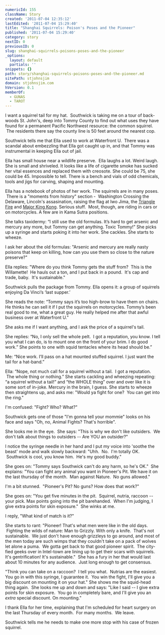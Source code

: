 ```yaml
---
numericId: 155
className: Story
created: '2011-07-04 12:35:12'
lastEdited: '2011-07-04 15:29:40'
title: "Shanghai Squirrels: Poison's Poses and the Pioneer"
published: '2011-07-04 15:29:40'
category: story
nextID: 0
previousID: 0
slug: shanghai-squirrels-poisons-poses-and-the-pioneer
_options:
  layout: default
  partials: ''
snippets: {}
path: story/shanghai-squirrels-poisons-poses-and-the-pioneer.md
sitePath: stjohnsjim
domain: stjohnsjim.com
hVersion: 0.1
memberOf:
  - GUNAS
  - TAROT
---
```


I want a squirrel tail for my hat. &nbsp;Southwick is taking me on a tour of back-woods St. John's, deep into Tommy County to find out what uses they have found for a permanent Pacific Northwest resource: the common squirrel. &nbsp;The residents there say the county line is 50 feet around the nearest cop.

Southwick tells me that Ella used to work at Waterfront U. &nbsp;There was a scandal about embezzling that Ella got caught up in, and that Tommy was instrumental in keeping Ella out of jail.

Ella has small house near a wildlife preserve. &nbsp;Ella laughs a lot. Weird laugh. She is small and shriveled. It looks like a life of cigarette smoke has sucked her vital essences and replaced them with creosote. She could be 75, she could be 45. Impossible to tell. There is a bench and vials of odd chemicals, tools and jigs for carving, shaping and mounting.

Ella has a notebook of photos of her work. The squirrels are in many poses. &nbsp;There is a &quot;moments from history&quot; section - &nbsp;Washington Crossing the Delaware, Lincoln's assasination, raising the flag at Iwo Jima, the [Triangle Fire][0] and [Major King Kong][1]. Serious stuff.&nbsp;&nbsp;Most, though, are riding in cars or on motorcycles. A few are in Kama Sutra positions.&nbsp;

She talks taxidermy: &ldquo;I still use the old formulas. It&rsquo;s hard to get arsenic and mercury any more, but Tommy can get anything. Toxic Tommy!&rdquo; She picks up a syringe and starts poking it into her work. She cackles. She starts to wheeze.

I ask her about the old formulas: &quot;Arsenic and mercury are really nasty poisons that keep on killing, how can you use them so close to the nature preserve?&quot;

Ella replies: &quot;Where do you think Tommy gets the stuff from? &nbsp;This is the Willamette! &nbsp;He hauls out a ton, and I put back in a pound. &nbsp;It's cap and trade, baby. &nbsp;It's sustainable.&quot;&nbsp;

Southwick pulls the package from Tommy. Ella opens it: a group of squirrels enjoying Da Vinci&rsquo;s &lsquo;last supper.&rsquo;

She reads the note: &ldquo;Tommy says it&rsquo;s too high-brow to have them on chairs. He thinks he can sell it if I put the squirrels on motorcycles. Tommy&rsquo;s been real good to me, what a great guy. He really helped me after that awful business over at Waterfront U.&rdquo;

She asks me if I want anything, and I ask the price of a squirrel's tail.

She replies:&nbsp;&ldquo;No, I only sell the whole pelt. &nbsp;I got a reputation, you know. I tell you what I can do, is to mount one on the front of your brim. I do good work.&rdquo; She points to one with squid tentacles where its head should be.&rdquo;

Me: &ldquo;Nice work. I&rsquo;ll pass on a hat mounted stuffed squirrel. I just want the tail for a hat-band.&rdquo;

Ella: &ldquo;Nope, not much call for a squirrel without a tail. &nbsp;I got a reputation. &nbsp;The whole thing or nothing.&rdquo; She starts cackling and wheezing repeating: &ldquo;a squirrel without a tail!&rdquo; and &ldquo;the WHOLE thing&rdquo; over and over like it is some sort of in-joke. Mercury in the brain, I guess. She starts to wheeze then straightens up, and asks me: &quot;Would ya fight for one? &nbsp;You can get into the ring.&quot;

I'm confused: &quot;Fight? Who? What?&quot;

Southwick gets one of those &quot;I'm gonna tell your mommie&quot; looks on his face and says &quot;Oh, no, Animal Fights? That's horrible&quot;.

She looks me in the eye. &nbsp;She says: &quot;This is why we don't like outsiders. &nbsp;We don't talk about things to outsiders -- Are YOU an outsider?&quot;

I notice the syringe needle in her hand and I put my voice into 'soothe the beast' mode and walk slowly backward: &quot;Uhh. &nbsp;No. &nbsp;I'm totally OK. &nbsp;Southwick is cool, you know him. &nbsp;He's my good buddy.&quot;&nbsp;&nbsp;

She goes on: &quot;Tommy says Southwick can't do any harm, so he's OK.&quot; &nbsp;She explains: &quot;You can fight any animal you want in Pioneer's Pit. We have it on the last thursday of the month. &nbsp;Man against Nature. &nbsp;No guns allowed.&quot;

I'm a bit stunned. &nbsp;&quot;Pioneer's Pit?&nbsp;No guns? How does that work?&quot;

She goes on: &quot;You get five minutes in the pit. &nbsp;Squirrel, nutria, raccoon -- your pick. Max points going into the pit barehanded. &nbsp;When I'm judging, I give extra points for skin exposure.&quot; &nbsp;She winks at me.

I reply, &quot;What kind of match is it?&quot;

She starts to rant: &quot;Pioneer! That's what men were like in the old days. &nbsp;Fighting the wilds of nature: Man to Grizzly. With only a knife. &nbsp;That's not sustainable. &nbsp;We just don't have enough grizzleys to go around, and most of the men today are such wimps that they couldn't take on a pack of wolves let alone a puma. &nbsp;We gotta get back to that good pioneer spirit. &nbsp;The city-fied geeks over in Intel-town are lining up to get their scars with squirrels. It's gentrification! It's sustainable.&quot; &nbsp;She has a fury in her that would last about 10 minutes for any audience. &nbsp;Just long enough to get consensus.

&quot;Think you can take on a raccoon? &nbsp;I tell you what. &nbsp;Nutrias are the easiest. You go in with this syringe, I guarantee it. &nbsp;You win the fight, I'll give you a big discount on mounting it on your hat.&quot; She shows me the squid-head thing again. &nbsp;She looks me up and down and says: &quot;Like I said -- I give extra points for skin exposure. &nbsp;You go in completely bare, and I'll give you an _extra_ special discount. On mounting.&quot;

I thank Ella for her time, explaining that I'm scheduled for heart surgery on the last Thursday of every month. &nbsp;For many months. &nbsp;We leave.

Southwick tells me he needs to make one more stop with his case of frozen squirrel.

[0]: http://en.wikipedia.org/wiki/Triangle_Shirtwaist_Factory_fire
[1]: http://www.youtube.com/watch?v=wcW_Ygs6hm0

